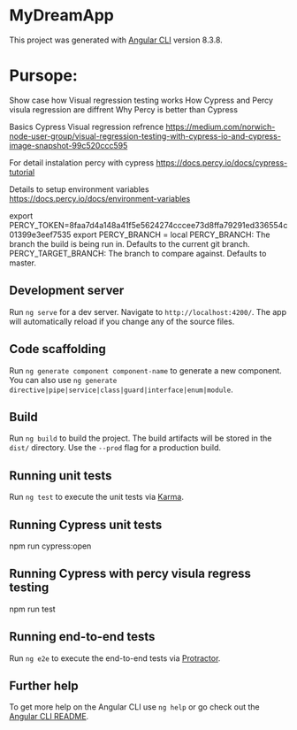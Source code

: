 # MyDreamApp

This project was generated with [Angular CLI](https://github.com/angular/angular-cli) version 8.3.8.

# Pursope:

Show case how Visual regression testing works 
How Cypress and Percy visula regression are diffrent 
Why Percy is better than Cypress

Basics Cypress Visual regression refrence
https://medium.com/norwich-node-user-group/visual-regression-testing-with-cypress-io-and-cypress-image-snapshot-99c520ccc595

For detail instalation percy with cypress 
https://docs.percy.io/docs/cypress-tutorial

Details to setup environment variables
https://docs.percy.io/docs/environment-variables

export PERCY_TOKEN=8faa7d4a148a41f5e5624274cccee73d8ffa79291ed336554c01399e3eef7535
export PERCY_BRANCH = local 
PERCY_BRANCH: The branch the build is being run in. Defaults to the current git branch.
PERCY_TARGET_BRANCH: The branch to compare against. Defaults to master.


## Development server

Run `ng serve` for a dev server. Navigate to `http://localhost:4200/`. The app will automatically reload if you change any of the source files.

## Code scaffolding

Run `ng generate component component-name` to generate a new component. You can also use `ng generate directive|pipe|service|class|guard|interface|enum|module`.

## Build

Run `ng build` to build the project. The build artifacts will be stored in the `dist/` directory. Use the `--prod` flag for a production build.

## Running unit tests

Run `ng test` to execute the unit tests via [Karma](https://karma-runner.github.io).

## Running Cypress unit tests

npm run cypress:open

## Running Cypress with percy visula regress testing

npm run test

## Running end-to-end tests

Run `ng e2e` to execute the end-to-end tests via [Protractor](http://www.protractortest.org/).

## Further help

To get more help on the Angular CLI use `ng help` or go check out the [Angular CLI README](https://github.com/angular/angular-cli/blob/master/README.md).
